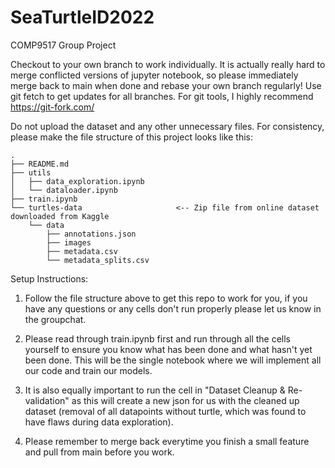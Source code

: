 # SeaTurtleID2022

COMP9517 Group Project

Checkout to your own branch to work individually. It is actually really hard to merge conflicted versions of jupyter notebook, so please immediately merge back to main when done and rebase your own branch regularly! Use git fetch to get updates for all branches. For git tools, I highly recommend https://git-fork.com/

Do not upload the dataset and any other unnecessary files. For consistency, please make the file structure of this project looks like this:

```
.
├── README.md
├── utils
│   ├── data_exploration.ipynb
│   └── dataloader.ipynb
├── train.ipynb
└── turtles-data                     <-- Zip file from online dataset downloaded from Kaggle
    └── data
        ├── annotations.json
        ├── images
        ├── metadata.csv
        └── metadata_splits.csv
```

Setup Instructions:

1. Follow the file structure above to get this repo to work for you, if you have any questions or any cells don't run properly please let us know in the groupchat.
   
2. Please read through train.ipynb first and run through all the cells yourself to ensure you know what has been done and what hasn't yet been done. This will be the single notebook where we will implement all our code and train our models.

3. It is also equally important to run the cell in "Dataset Cleanup & Re-validation" as this will create a new json for us with the cleaned up dataset (removal of all datapoints without turtle, which was found to have flaws during data exploration).

4. Please remember to merge back everytime you finish a small feature and pull from main before you work.